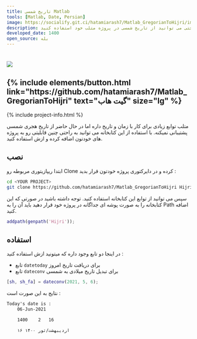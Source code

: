 ```yaml
---
title: تاریخ شمسی Matlab
tools: [Matlab, Date, Persian]
image: https://socialify.git.ci/hatamiarash7/Matlab_GregorianToHijri/image?description=1&font=KoHo&language=1&owner=1&pattern=Circuit%20Board&theme=Dark
description: با استفاده از این کتابخانه به راحتی می توانید از تاریخ شمسی در پروژه متلب خود استفاده کنید
developed_date: 1400
open_source: بله
---
```


<h1 class="center">
<img src="https://socialify.git.ci/hatamiarash7/Matlab_GregorianToHijri/image?description=1&font=KoHo&language=1&owner=1&pattern=Circuit%20Board&theme=Dark"/>
</h1>

<h2 class="center">
{% include elements/button.html link="https://github.com/hatamiarash7/Matlab_GregorianToHijri" text="گیت هاب" size="lg" %}
</h2>

{% include project-info.html %}

متلب توابع زیادی برای کار با زمان و تاریخ داره اما در حال حاضر از تاریخ هجری شمسی پشتیبانی نمیکنه. با استفاده از این کتابخانه می توانید به راحتی چنین قابلیتی رو به پروژه های خودتون اضافه کرده و ازش استفاده کنید.

## نصب

ابتدا ریپازیتوری مربوطه رو Clone کرده و در دایرکتوری پروژه خودتون قرار بدید :

```sh
cd <YOUR PROJECT>
git clone https://github.com/hatamiarash7/Matlab_GregorianToHijri Hijri
```

سپس می توانید از توابع این کتابخانه استفاده کنید. توجه داشته باشید در صورتی که این کتابخانه را به صورت پوشه ای جداگانه در پروژه خود قرار دهید باید آن را به Path اضافه کنید.

```matlab
addpath(genpath('Hijri'));
```

## استفاده

در اینجا دو تابع وجود داره که میتونید ازش استفاده کنید :

- تابع `datetoday` برای دریافت تاریخ امروز
- تابع `dateconv` برای تبدیل تاریخ میلادی به شمسی

```matlab
[sh, sh_fa] = dateconv(2021, 5, 6);
```

نتایج به این صورت است :

```txt
Today's date is :
    06-Jun-2021

    1400    2   16

    ۱۶ اردیبهشت/ثور ۱۴۰۰
```
